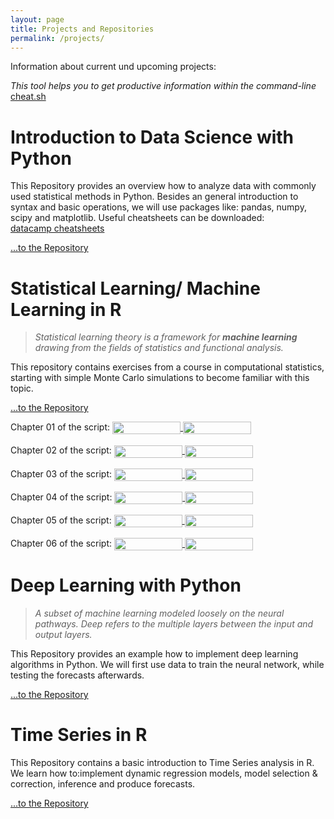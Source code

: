 ```yaml
---
layout: page
title: Projects and Repositories
permalink: /projects/
---
```

Information about current und upcoming projects:

*This tool helps you to get productive information within the command-line*
[cheat.sh](https://cheat.sh/)

# Introduction to Data Science with Python
This Repository provides an overview how to analyze data with commonly used
statistical methods in Python. Besides an general introduction to syntax and
basic operations, we will use packages like: pandas, numpy, scipy
and matplotlib. Useful cheatsheets can be downloaded: <br>
[datacamp cheatsheets](https://www.datacamp.com/community/data-science-cheatsheets)

[...to the Repository](https://github.com/fbalensiefer/Introduction_Python)

# Statistical Learning/ Machine Learning in R
>*Statistical learning theory is a framework for **machine learning**
 drawing from the fields of statistics and functional analysis.*

This repository contains exercises from a course in computational statistics, starting with simple Monte Carlo simulations to become familiar with this topic.

[...to the Repository](https://github.com/fbalensiefer/Machine_Learning_R)

Chapter 01 of the script:
<a href="https://nbviewer.jupyter.org/github/fbalensiefer/Machine_Learning_R/blob/master/Chapter_01.ipynb"
   target="_parent">
   <img align="center"
  src="https://raw.githubusercontent.com/jupyter/design/master/logos/Badges/nbviewer_badge.png"
      width="109" height="20">
</a>
<a href="https://mybinder.org/v2/gh/fbalensiefer/Machine_Learning_R/master?filepath=Chapter_01.ipynb"
    target="_parent">
    <img align="center"
       src="https://mybinder.org/badge_logo.svg"
       width="109" height="20">
</a>
<br>
<br>
Chapter 02 of the script:
<a href="https://nbviewer.jupyter.org/github/fbalensiefer/Machine_Learning_R/blob/master/Chapter_02.ipynb"
   target="_parent">
   <img align="center"
  src="https://raw.githubusercontent.com/jupyter/design/master/logos/Badges/nbviewer_badge.png"
      width="109" height="20">
</a>
<a href="https://mybinder.org/v2/gh/fbalensiefer/Machine_Learning_R/master?filepath=Chapter_02.ipynb"
    target="_parent">
    <img align="center"
       src="https://mybinder.org/badge_logo.svg"
       width="109" height="20">
</a>
<br>
<br>
Chapter 03 of the script:
<a href="https://nbviewer.jupyter.org/github/fbalensiefer/Machine_Learning_R/blob/master/Chapter_03.ipynb"
   target="_parent">
   <img align="center"
  src="https://raw.githubusercontent.com/jupyter/design/master/logos/Badges/nbviewer_badge.png"
      width="109" height="20">
</a>
<a href="https://mybinder.org/v2/gh/fbalensiefer/Machine_Learning_R/master?filepath=Chapter_03.ipynb"
    target="_parent">
    <img align="center"
       src="https://mybinder.org/badge_logo.svg"
       width="109" height="20">
</a>
<br>
<br>
Chapter 04 of the script:
<a href="https://nbviewer.jupyter.org/github/fbalensiefer/Machine_Learning_R/blob/master/Chapter_04.ipynb"
   target="_parent">
   <img align="center"
  src="https://raw.githubusercontent.com/jupyter/design/master/logos/Badges/nbviewer_badge.png"
      width="109" height="20">
</a>
<a href="https://mybinder.org/v2/gh/fbalensiefer/Machine_Learning_R/master?filepath=Chapter_04.ipynb"
    target="_parent">
    <img align="center"
       src="https://mybinder.org/badge_logo.svg"
       width="109" height="20">
</a>
<br>
<br>
Chapter 05 of the script:
<a href="https://nbviewer.jupyter.org/github/fbalensiefer/Machine_Learning_R/blob/master/Chapter_05.ipynb"
   target="_parent">
   <img align="center"
  src="https://raw.githubusercontent.com/jupyter/design/master/logos/Badges/nbviewer_badge.png"
      width="109" height="20">
</a>
<a href="https://mybinder.org/v2/gh/fbalensiefer/Machine_Learning_R/master?filepath=Chapter_05.ipynb"
    target="_parent">
    <img align="center"
       src="https://mybinder.org/badge_logo.svg"
       width="109" height="20">
</a>
<br>
<br>
Chapter 06 of the script:
<a href="https://nbviewer.jupyter.org/github/fbalensiefer/Machine_Learning_R/blob/master/Chapter_06.ipynb"
   target="_parent">
   <img align="center"
  src="https://raw.githubusercontent.com/jupyter/design/master/logos/Badges/nbviewer_badge.png"
      width="109" height="20">
</a>
<a href="https://mybinder.org/v2/gh/fbalensiefer/Machine_Learning_R/master?filepath=Chapter_06.ipynb"
    target="_parent">
    <img align="center"
       src="https://mybinder.org/badge_logo.svg"
       width="109" height="20">
</a>

# Deep Learning with Python
>*A subset of machine learning modeled loosely on the neural pathways. Deep refers to the multiple layers between the input and output layers.*

This Repository provides an example how to implement deep learning algorithms
in Python. We will first use data to train the neural network, while testing the
forecasts afterwards.

[...to the Repository](https://github.com/fbalensiefer/Deep_Learning_Python)

# Time Series in R
This Repository contains a basic introduction to Time Series analysis in R.
We learn how to:implement dynamic regression models, model selection & correction,
inference and produce forecasts.

[...to the Repository](https://github.com/fbalensiefer/TimeSeries_R)
